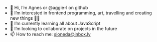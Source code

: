 - 👋 Hi, I’m Agnes or @aggie-l on github
- 👀 I’m interested in frontend programming, art, travelling and creating new things 🧙‍♀️
- 🌱 I’m currently learning all about JavaScript 
- 💞️ I’m looking to collaborate on projects in the future
- 📫 How to reach me: sioneda@inbox.lv

<!---
aggie-l/aggie-l is a ✨ special ✨ repository because its `README.md` (this file) appears on your GitHub profile.
You can click the Preview link to take a look at your changes.
--->
